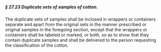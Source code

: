 ##### § 27.23 Duplicate sets of samples of cotton. #####

The duplicate sets of samples shall be inclosed in wrappers or containers separate and apart from the original sets in the manner prescribed or original samples in the foregoing section, except that the wrappers or containers shall be labeled or marked, or both, so as to show that they contain duplicate samples and shall be delivered to the person requesting the classification of the cotton.